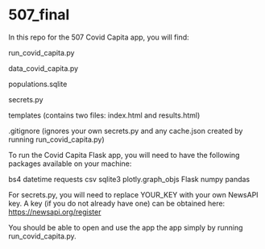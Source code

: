 # 507_final

In this repo for the 507 Covid Capita app, you will find:

run_covid_capita.py

data_covid_capita.py

populations.sqlite

secrets.py

templates (contains two files: index.html and results.html)

.gitignore (ignores your own secrets.py and any cache.json created by running run_covid_capita.py)

To run the Covid Capita Flask app, you will need to have the following packages available on your machine:

bs4
datetime
requests
csv
sqlite3
plotly.graph_objs
Flask
numpy
pandas

For secrets.py, you will need to replace YOUR_KEY with your own NewsAPI key.
A key (if you do not already have one) can be obtained here: https://newsapi.org/register 

You should be able to open and use the app the app simply by running run_covid_capita.py.
